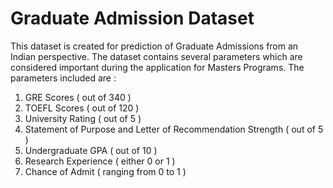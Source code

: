 # Graduate Admission Dataset

This dataset is created for prediction of Graduate Admissions from an Indian perspective. 
The dataset contains several parameters which are considered important during the application for Masters Programs. 
The parameters included are : 
1. GRE Scores ( out of 340 ) 
2. TOEFL Scores ( out of 120 ) 
3. University Rating ( out of 5 ) 
4. Statement of Purpose and Letter of Recommendation Strength ( out of 5 ) 
5. Undergraduate GPA ( out of 10 ) 
6. Research Experience ( either 0 or 1 ) 
7. Chance of Admit ( ranging from 0 to 1 )
